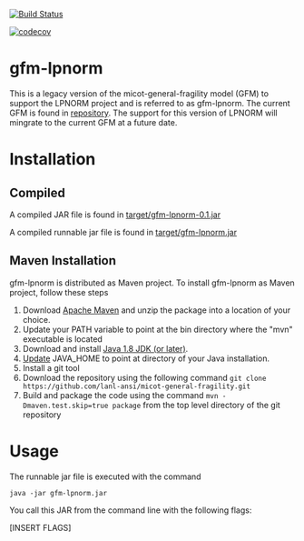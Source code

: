 [![Build Status](https://travis-ci.org/lanl-ansi/micot-general-fragility.svg?branch=master)](https://travis-ci.org/lanl-ansi/micot-general-fragility)

[![codecov](https://codecov.io/gh/lanl-ansi/micot-general-fragility/branch/master/graph/badge.svg)](https://codecov.io/gh/lanl-ansi/micot-general-fragility)

# gfm-lpnorm

This is a legacy version of the micot-general-fragility model (GFM) to support the LPNORM project and is referred to as gfm-lpnorm. The current GFM is found in [repository](https://github.com/lanl-ansi/generalized-fragility-model). The support for this version of LPNORM will mingrate to the current GFM at a future date.

# Installation

## Compiled

A compiled JAR file is found in [target/gfm-lpnorm-0.1.jar](https://github.com/lanl-ansi/micot-general-fragility/blob/master/target/gfm-lpnorm-0.1.jar)

A compiled runnable jar file is found in [target/gfm-lpnorm.jar](https://github.com/lanl-ansi/micot-general-fragility/blob/master/target/gfm-lpnorm.jar)

## Maven Installation

gfm-lpnorm is distributed as Maven project. To install gfm-lpnorm as Maven project, follow these steps

1. Download [Apache Maven](https://maven.apache.org/download.cgi) and unzip the package into a location of your choice.
2. Update your PATH variable to point at the bin directory where the "mvn" executable is located
3. Download and install [Java 1.8 JDK (or later)](http://www.oracle.com/technetwork/java/javase/downloads/index-jsp-138363.html).
4. [Update](https://docs.oracle.com/cd/E19182-01/820-7851/inst_cli_jdk_javahome_t/) JAVA_HOME to point at directory of your Java installation.
5. Install a git tool
6. Download the repository using the following command ```git clone https://github.com/lanl-ansi/micot-general-fragility.git```
7. Build and package the code using the command ```mvn -Dmaven.test.skip=true package``` from the top level directory of the git repository

# Usage

The runnable jar file is executed with the command

```code
java -jar gfm-lpnorm.jar
```
You call this JAR from the command line with the following flags:

[INSERT FLAGS]

